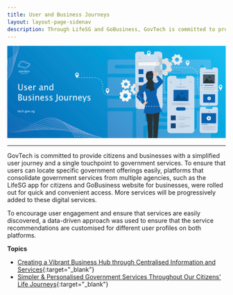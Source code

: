 ```yaml
---
title: User and Business Journeys
layout: layout-page-sidenav
description: Through LifeSG and GoBusiness, GovTech is committed to provide citizens and businesses a simplified user journey and a single touchpoint to government services.
---
```


![User and Business Journeys](/assets/img/digital-transformation/User-and-business-journey-header-banner.png)

---

GovTech is committed to provide citizens and businesses with a simplified user journey and a single touchpoint to government services. To ensure that users can locate specific government offerings easily, platforms that consolidate government services from multiple agencies, such as the LifeSG app for citizens and GoBusiness website for businesses, were rolled out for quick and convenient access. More services will be progressively added to these digital services.

To encourage user engagement and ensure that services are easily discovered, a data-driven approach was used to ensure that the service recommendations are customised for different user profiles on both platforms.

**Topics**
- [Creating a Vibrant Business Hub through Centralised Information and Services](/our-digital-journey/singapore-digital-government-journey/user-and-business-journeys/creating-a-vibrant-business-hub-through-centralised-information-and-services){:target="_blank"}
- [Simpler & Personalised Government Services Throughout Our Citizens' Life Journeys](/our-digital-journey/singapore-digital-government-journey/user-and-business-journeys/simpler-and-personalised-government-services-throughout-our-citizens-life-journeys){:target="_blank"}
